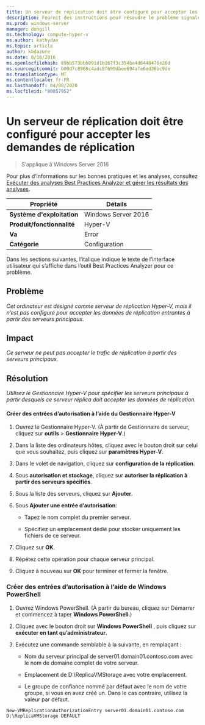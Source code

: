 ```yaml
---
title: Un serveur de réplication doit être configuré pour accepter les demandes de réplication
description: Fournit des instructions pour résoudre le problème signalé par cette règle de Best Practices Analyzer.
ms.prod: windows-server
manager: dongill
ms.technology: compute-hyper-v
ms.author: kathydav
ms.topic: article
author: kbdazure
ms.date: 8/16/2016
ms.openlocfilehash: 09bb573bbb091d1b167f3c354be4d6448476e26d
ms.sourcegitcommit: b00d7c8968c4adc8f699dbee694afe6ed36bc9de
ms.translationtype: MT
ms.contentlocale: fr-FR
ms.lasthandoff: 04/08/2020
ms.locfileid: "80857952"
---
```

# <a name="a-replica-server-must-be-configured-to-accept-replication-requests"></a>Un serveur de réplication doit être configuré pour accepter les demandes de réplication

>S’applique à Windows Server 2016

Pour plus d’informations sur les bonnes pratiques et les analyses, consultez [Exécuter des analyses Best Practices Analyzer et gérer les résultats des analyses](https://go.microsoft.com/fwlink/p/?LinkID=223177).  
  
|Propriété|Détails|
|-|-|  
|**Système d'exploitation**|Windows Server 2016|  
|**Produit/fonctionnalité**|Hyper-V|  
|**Va**|Error|  
|**Catégorie**|Configuration|  
  
Dans les sections suivantes, l’italique indique le texte de l’interface utilisateur qui s’affiche dans l’outil Best Practices Analyzer pour ce problème.
  
## <a name="issue"></a>Problème  
*Cet ordinateur est désigné comme serveur de réplication Hyper-V, mais il n’est pas configuré pour accepter les données de réplication entrantes à partir des serveurs principaux.*  
  
## <a name="impact"></a>Impact  
*Ce serveur ne peut pas accepter le trafic de réplication à partir des serveurs principaux.*  
  
## <a name="resolution"></a>Résolution  
*Utilisez le Gestionnaire Hyper-V pour spécifier les serveurs principaux à partir desquels ce serveur réplica doit accepter les données de réplication.*  
  
#### <a name="create-authorization-entries-using-hyper-v-manager"></a>Créer des entrées d’autorisation à l’aide du Gestionnaire Hyper-V  
  
1.  Ouvrez le Gestionnaire Hyper-V. (À partir de Gestionnaire de serveur, cliquez sur **outils** > **Gestionnaire Hyper-V**.)  
  
2.  Dans la liste des ordinateurs hôtes, cliquez avec le bouton droit sur celui que vous souhaitez, puis cliquez sur **paramètres Hyper-V**.  
  
3.  Dans le volet de navigation, cliquez sur **configuration de la réplication**.  
  
4.  Sous **autorisation et stockage**, cliquez sur **autoriser la réplication à partir des serveurs spécifiés**.  
  
5.  Sous la liste des serveurs, cliquez sur **Ajouter**.  
  
6.  Sous **Ajouter une entrée d’autorisation**:  
  
    -   Tapez le nom complet du premier serveur.  
  
    -   Spécifiez un emplacement dédié pour stocker uniquement les fichiers de ce serveur.  
  
7.  Cliquez sur **OK**.  
  
8.  Répétez cette opération pour chaque serveur principal.  
  
9. Cliquez à nouveau sur **OK** pour terminer et fermer la fenêtre.  
  
### <a name="create-authorization-entries-using-windows-powershell"></a>Créer des entrées d’autorisation à l’aide de Windows PowerShell  
  
1.  Ouvrez Windows PowerShell. (À partir du bureau, cliquez sur Démarrer et commencez à taper **Windows PowerShell**.)  
  
2.  Cliquez avec le bouton droit sur **Windows PowerShell** , puis cliquez sur **exécuter en tant qu’administrateur**.  
  
3.  Exécutez une commande semblable à la suivante, en remplaçant :  
  
    -   Nom du serveur principal de server01.domain01.contoso.com avec le nom de domaine complet de votre serveur.  
  
    -   Emplacement de D:\ReplicaVMStorage avec votre emplacement.  
  
    -   Le groupe de confiance nommé par défaut avec le nom de votre groupe, si vous en avez créé un. Dans le cas contraire, utilisez la valeur par défaut.  
  
```  
New-VMReplicationAuthorizationEntry server01.domain01.contoso.com D:\ReplicaVMStorage DEFAULT  
```  
  


